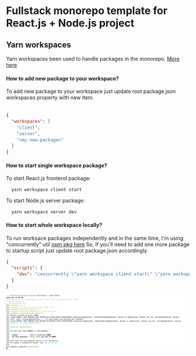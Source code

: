 # Fullstack monorepo template for React.js + Node.js project

## Yarn workspaces
Yarn workspaces been used to handle packages in the monorepo.
[More here](https://yarnpkg.com/features/workspaces)

#### How to add new package to your workspace?
To add new package to your workspace just update root package.json workspaces property with new item.

```json

{
  "workspaces": [
    "client",
    "server",
    "<my-new-package>"
  ]
}
  ```

 #### How to start single workspace package?

To start React.js frontend package:
```shell
  yarn workspace client start
```

To start Node.js server package:
```shell
  yarn workspace server dev
```
  
#### How to start whole workspace locally?
To run worksace packages independently and in the same time, I'm using "concurrently" util
[npm pkg here](https://www.npmjs.com/package/concurrently)
So, If you'll need to add one more package to startup script just update root package.json accordingly 
```json
{
  "scripts": {
    "dev": "concurrently \"yarn workspace client start\" \"yarn workspace server start\""
  }
}
```

![img.png](docs/img.png)